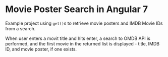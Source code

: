 # Movie Poster Search in Angular 7

Example project using `get()`s to retrieve movie posters and IMDB Movie IDs from a search.

When user enters a movit title and hits enter, a search to OMDB API is performed, and the first movie in the returned list is displayed - title, IMDB ID, and movie poster, if one exists.
